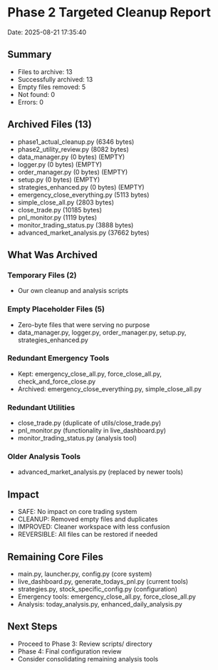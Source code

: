 # Phase 2 Targeted Cleanup Report
Date: 2025-08-21 17:35:40

## Summary
- Files to archive: 13
- Successfully archived: 13
- Empty files removed: 5
- Not found: 0
- Errors: 0

## Archived Files (13)
- phase1_actual_cleanup.py (6346 bytes)
- phase2_utility_review.py (8082 bytes)
- data_manager.py (0 bytes) (EMPTY)
- logger.py (0 bytes) (EMPTY)
- order_manager.py (0 bytes) (EMPTY)
- setup.py (0 bytes) (EMPTY)
- strategies_enhanced.py (0 bytes) (EMPTY)
- emergency_close_everything.py (5113 bytes)
- simple_close_all.py (2803 bytes)
- close_trade.py (10185 bytes)
- pnl_monitor.py (1119 bytes)
- monitor_trading_status.py (3888 bytes)
- advanced_market_analysis.py (37662 bytes)

## What Was Archived

### Temporary Files (2)
- Our own cleanup and analysis scripts

### Empty Placeholder Files (5)
- Zero-byte files that were serving no purpose
- data_manager.py, logger.py, order_manager.py, setup.py, strategies_enhanced.py

### Redundant Emergency Tools 
- Kept: emergency_close_all.py, force_close_all.py, check_and_force_close.py
- Archived: emergency_close_everything.py, simple_close_all.py

### Redundant Utilities
- close_trade.py (duplicate of utils/close_trade.py)
- pnl_monitor.py (functionality in live_dashboard.py)
- monitor_trading_status.py (analysis tool)

### Older Analysis Tools
- advanced_market_analysis.py (replaced by newer tools)

## Impact
- SAFE: No impact on core trading system
- CLEANUP: Removed empty files and duplicates
- IMPROVED: Cleaner workspace with less confusion
- REVERSIBLE: All files can be restored if needed

## Remaining Core Files
- main.py, launcher.py, config.py (core system)
- live_dashboard.py, generate_todays_pnl.py (current tools)
- strategies.py, stock_specific_config.py (configuration)
- Emergency tools: emergency_close_all.py, force_close_all.py
- Analysis: today_analysis.py, enhanced_daily_analysis.py

## Next Steps
- Proceed to Phase 3: Review scripts/ directory
- Phase 4: Final configuration review
- Consider consolidating remaining analysis tools
